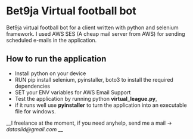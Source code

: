 # __Bet9ja Virtual football bot__
Bet9ja virtual football bot for a client written with python and selenium framework. I used AWS SES (A cheap mail server from AWS) for sending scheduled e-mails in the application.

## How to run the application
* Install python on your device
* RUN pip install selenium, pyinstaller, boto3 to install the required dependencies
* SET your ENV variables for AWS Email Support
* Test the application by running python __virtual_league.py__, 
* if it runs well use __pyinstaller__ to turn the application into an executable file for windows.

__I freelance at the moment, if you need anyhelp, send me a mail -> _dataslid@gmail.com_ __
